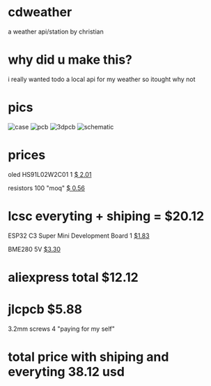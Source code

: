 # cdweather
a weather api/station by christian
# why did u make this?
i really wanted todo a local api for my weather so itought why not
# pics
![case](https://hc-cdn.hel1.your-objectstorage.com/s/v3/9cf9f6d899c20402250ae5eb10eb7d7e8ea1d185_image.png)
![pcb](https://hc-cdn.hel1.your-objectstorage.com/s/v3/f198b462a5fb3e42df48ccbd27935b3fd93667a5_image.png)
![3dpcb](https://hc-cdn.hel1.your-objectstorage.com/s/v3/f15b15f08ac843b444ec9d7b3dac4451fcfa64ef_image.png)
![schematic](https://hc-cdn.hel1.your-objectstorage.com/s/v3/5125e02faaa4c0ae695dbe05aba960be7e40406e_image.png)


# prices 
oled HS91L02W2C01  1 [$ 2.01
](https://lcsc.com/product-detail/image/HS91L02W2C01_C5248081.html)

resistors  100 "moq" [$ 0.56
](https://lcsc.com/product-detail/image/HS91L02W2C01_C5248081.html)

# lcsc everyting + shiping = $20.12


ESP32 C3 Super Mini Development Board 1  [$1.83
](https://www.aliexpress.com/item/1005007468497664.html?spm=a2g0o.productlist.main.1.b82ea661cAtVYV&algo_pvid=3d9f0c5b-dadc-45d7-a13f-6cdb283eebeb&algo_exp_id=3d9f0c5b-dadc-45d7-a13f-6cdb283eebeb-0&pdp_npi=4%40dis%21EUR%211.92%211.82%21%21%2114.28%2113.57%21%40210101f517325410750837059e58bd%2112000040880478704%21sea%21BE%214162170654%21X&curPageLogUid=e3NsTP49NopA&utparam-url=scene%3Asearch%7Cquery_from%3A&aff_fcid=defef3c831774221a65e9f14bff2f02c-1753477157269-00658-_DCY3UXX&tt=CPS_NORMAL&aff_fsk=_DCY3UXX&aff_platform=portals-tool&sk=_DCY3UXX&aff_trace_key=defef3c831774221a65e9f14bff2f02c-1753477157269-00658-_DCY3UXX&terminal_id=ff9a44d60f6349fba53ecd6b2a42d3c2&afSmartRedirect=y)

BME280 5V [$3.30 
](https://www.aliexpress.com/item/1005006018085460.html?spm=a2g0o.productlist.main.5.7eb76596uRSODr&algo_pvid=c5c66b0b-e705-4d15-acbc-361b36203eed&algo_exp_id=c5c66b0b-e705-4d15-acbc-361b36203eed-4&pdp_ext_f=%7B%22order%22%3A%221024%22%2C%22eval%22%3A%221%22%7D&pdp_npi=4%40dis%21DKK%2135.18%2122.16%21%21%2138.68%2124.37%21%40211b655217532672215896180eb178%2112000035345946703%21sea%21DK%214387459441%21X&curPageLogUid=rQ0fHyFW63aY&utparam-url=scene%3Asearch%7Cquery_from%3A)

# aliexpress total  $12.12
# jlcpcb $5.88


3.2mm screws 4 "paying for my self"

# total price  with shiping and everyting 38.12 usd
